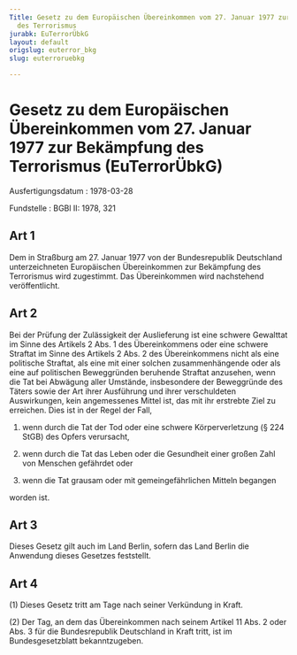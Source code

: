 ```yaml
---
Title: Gesetz zu dem Europäischen Übereinkommen vom 27. Januar 1977 zur Bekämpfung
  des Terrorismus
jurabk: EuTerrorÜbkG
layout: default
origslug: euterror_bkg
slug: euterroruebkg

---
```


# Gesetz zu dem Europäischen Übereinkommen vom 27. Januar 1977 zur Bekämpfung des Terrorismus (EuTerrorÜbkG)

Ausfertigungsdatum
:   1978-03-28

Fundstelle
:   BGBl II: 1978, 321

## Art 1

Dem in Straßburg am 27. Januar 1977 von der Bundesrepublik Deutschland
unterzeichneten Europäischen Übereinkommen zur Bekämpfung des
Terrorismus wird zugestimmt. Das Übereinkommen wird nachstehend
veröffentlicht.

## Art 2

Bei der Prüfung der Zulässigkeit der Auslieferung ist eine schwere
Gewalttat im Sinne des Artikels 2 Abs. 1 des Übereinkommens oder eine
schwere Straftat im Sinne des Artikels 2 Abs. 2 des Übereinkommens
nicht als eine politische Straftat, als eine mit einer solchen
zusammenhängende oder als eine auf politischen Beweggründen beruhende
Straftat anzusehen, wenn die Tat bei Abwägung aller Umstände,
insbesondere der Beweggründe des Täters sowie der Art ihrer Ausführung
und ihrer verschuldeten Auswirkungen, kein angemessenes Mittel ist,
das mit ihr erstrebte Ziel zu erreichen. Dies ist in der Regel der
Fall,

1.  wenn durch die Tat der Tod oder eine schwere Körperverletzung (§ 224
    StGB) des Opfers verursacht,


2.  wenn durch die Tat das Leben oder die Gesundheit einer großen Zahl von
    Menschen gefährdet oder


3.  wenn die Tat grausam oder mit gemeingefährlichen Mitteln begangen



worden ist.

## Art 3

Dieses Gesetz gilt auch im Land Berlin, sofern das Land Berlin die
Anwendung dieses Gesetzes feststellt.

## Art 4

(1) Dieses Gesetz tritt am Tage nach seiner Verkündung in Kraft.

(2) Der Tag, an dem das Übereinkommen nach seinem Artikel 11 Abs. 2
oder Abs. 3 für die Bundesrepublik Deutschland in Kraft tritt, ist im
Bundesgesetzblatt bekanntzugeben.

